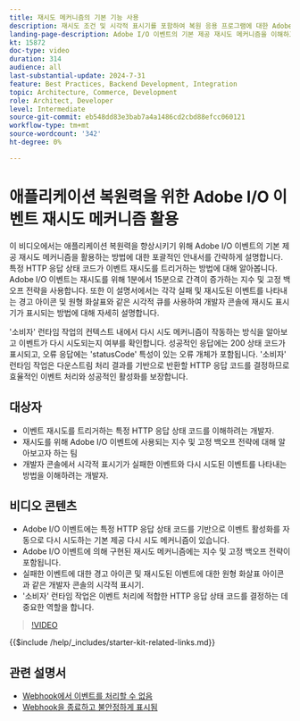 ```yaml
---
title: 재시도 메커니즘의 기본 기능 사용
description: 재시도 조건 및 시각적 표시기를 포함하여 복원 응용 프로그램에 대한 Adobe I/O 이벤트의 재시도 메커니즘을 활용합니다.
landing-page-description: Adobe I/O 이벤트의 기본 제공 재시도 메커니즘을 이해하고 활용하여 애플리케이션 복원력을 높이고 이벤트 활성화를 효과적으로 관리할 수 있습니다.
kt: 15872
doc-type: video
duration: 314
audience: all
last-substantial-update: 2024-7-31
feature: Best Practices, Backend Development, Integration
topic: Architecture, Commerce, Development
role: Architect, Developer
level: Intermediate
source-git-commit: eb548dd83e3bab7a4a1486cd2cbd88efcc060121
workflow-type: tm+mt
source-wordcount: '342'
ht-degree: 0%

---
```


# 애플리케이션 복원력을 위한 Adobe I/O 이벤트 재시도 메커니즘 활용

이 비디오에서는 애플리케이션 복원력을 향상시키기 위해 Adobe I/O 이벤트의 기본 제공 재시도 메커니즘을 활용하는 방법에 대한 포괄적인 안내서를 간략하게 설명합니다. 특정 HTTP 응답 상태 코드가 이벤트 재시도를 트리거하는 방법에 대해 알아봅니다. Adobe I/O 이벤트는 재시도를 위해 1분에서 15분으로 간격이 증가하는 지수 및 고정 백오프 전략을 사용합니다. 또한 이 설명서에서는 각각 실패 및 재시도된 이벤트를 나타내는 경고 아이콘 및 원형 화살표와 같은 시각적 큐를 사용하여 개발자 콘솔에 재시도 표시기가 표시되는 방법에 대해 자세히 설명합니다.

&#39;소비자&#39; 런타임 작업의 컨텍스트 내에서 다시 시도 메커니즘이 작동하는 방식을 알아보고 이벤트가 다시 시도되는지 여부를 확인합니다. 성공적인 응답에는 200 상태 코드가 표시되고, 오류 응답에는 &#39;statusCode&#39; 특성이 있는 오류 개체가 포함됩니다. &#39;소비자&#39; 런타임 작업은 다운스트림 처리 결과를 기반으로 반환할 HTTP 응답 코드를 결정하므로 효율적인 이벤트 처리와 성공적인 활성화를 보장합니다.

## 대상자

* 이벤트 재시도를 트리거하는 특정 HTTP 응답 상태 코드를 이해하려는 개발자.
* 재시도를 위해 Adobe I/O 이벤트에 사용되는 지수 및 고정 백오프 전략에 대해 알아보고자 하는 팀
* 개발자 콘솔에서 시각적 표시기가 실패한 이벤트와 다시 시도된 이벤트를 나타내는 방법을 이해하려는 개발자.

## 비디오 콘텐츠

* Adobe I/O 이벤트에는 특정 HTTP 응답 상태 코드를 기반으로 이벤트 활성화를 자동으로 다시 시도하는 기본 제공 다시 시도 메커니즘이 있습니다.
* Adobe I/O 이벤트에 의해 구현된 재시도 메커니즘에는 지수 및 고정 백오프 전략이 포함됩니다.
* 실패한 이벤트에 대한 경고 아이콘 및 재시도된 이벤트에 대한 원형 화살표 아이콘과 같은 개발자 콘솔의 시각적 표시기.
* &#39;소비자&#39; 런타임 작업은 이벤트 처리에 적합한 HTTP 응답 상태 코드를 결정하는 데 중요한 역할을 합니다.

>[!VIDEO](https://video.tv.adobe.com/v/3431695?learn=on)

{{$include /help/_includes/starter-kit-related-links.md}}

## 관련 설명서

* [Webhook에서 이벤트를 처리할 수 없음](https://developer.adobe.com/events/docs/support/faq/#what-happens-if-my-webhook-is-unable-to-handle-a-specific-event-but-handles-all-other-events-gracefully)
* [Webhook을 종료하고 불안정하게 표시됨](https://developer.adobe.com/events/docs/support/faq/#what-happens-if-my-webhook-is-down-why-is-my-event-registration-marked-as-unstable)
